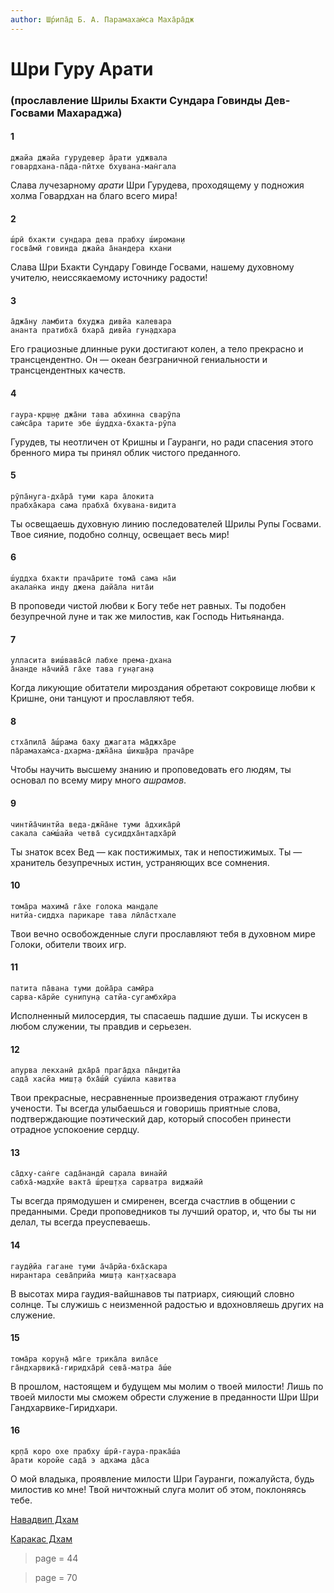 ```yaml
---
author: Ш́рипа̄д Б. А. Парамахам̇са Маха̄ра̄дж
---
```


# Шри Гуру Арати

### (прославление Шрилы Бхакти Сундара Говинды Дев-Госвами Махараджа)

#### 1

    джайа джайа гурудевер а̄рати уджвала
    говардхана-па̄да-пӣтхе бхувана-ман̇гала

Слава лучезарному *арати* Шри Гурудева, проходящему у подножия холма Говардхан на благо всего мира!

#### 2

    ш́рӣ бхакти сундара дева прабху ш́ироман̣и
    госва̄мӣ говинда джайа а̄нандера кхани

Слава Шри Бхакти Сундару Говинде Госвами, нашему духовному учителю, неиссякаемому источнику радости!

#### 3

    а̄джа̄ну ламбита бхуджа дивйа калевара
    ананта пратибха̄ бхара̄ дивйа гун̣адхара

Его грациозные длинные руки достигают колен, а тело прекрасно и трансцендентно. Он — океан безграничной гениальности и трансцендентных качеств.

#### 4

    гаура-кр̣ш̣н̣е джа̄ни тава абхинна сварӯпа
    сам̇са̄ра тарите эбе ш́уддха-бхакта-рӯпа

Гурудев, ты неотличен от Кришны и Гауранги, но ради спасения этого бренного мира ты принял облик чистого преданного.

#### 5

    рӯпа̄нуга-дха̄ра̄ туми кара а̄локита
    прабха̄кара сама прабха̄ бхувана-видита

Ты освещаешь духовную линию последователей Шрилы Рупы Госвами. Твое сияние, подобно солнцу, освещает весь мир!

#### 6

    ш́уддха бхакти прача̄рите тома̄ сама на̄и
    акалан̇ка инду джена дайа̄ла нита̄и

В проповеди чистой любви к Богу тебе нет равных. Ты подобен безупречной луне и так же милостив, как Господь Нитьянанда.

#### 7

    улласита виш́вава̄сӣ лабхе према-дхана
    а̄нанде на̄чийа̄ га̄хе тава гун̣аган̣а

Когда ликующие обитатели мироздания обретают сокровище любви к Кришне, они танцуют и прославляют тебя.

#### 8

    стха̄пила̄ а̄ш́рама баху джагата ма̄джха̄ре
    па̄рамахам̇са-дхарма-джн̃а̄на ш́икш̣а̄ра прача̄ре

Чтобы научить высшему знанию и проповедовать его людям, ты основал по всему миру много *ашрамов*.

#### 9

    чинтйа̄чинтйа веда-джн̃а̄не туми а̄дхика̄рӣ
    сакала сам̇ш́айа четва̄ сусиддха̄нтадха̄рӣ

Ты знаток всех Вед — как постижимых, так и непостижимых. Ты — хранитель безупречных истин, устраняющих все сомнения.

#### 10

    тома̄ра махима̄ га̄хе голока ман̣д̣але
    нитйа-сиддха парикаре тава лӣла̄стхале

Твои вечно освобожденные слуги прославляют тебя в духовном мире Голоки, обители твоих игр.

#### 11

    патита па̄вана туми дойа̄ра самӣра
    сарва-ка̄рйе сунипун̣а сатйа-сугамбхӣра

Исполненный милосердия, ты спасаешь падшие души. Ты искусен в любом служении, ты правдив и серьезен.

#### 12

    апурва лекханӣ дха̄ра̄ прага̄д̣ха па̄н̣д̣итйа
    сада̄ хасйа миш̣т̣а бха̄ш́ӣ суш́ила кавитва

Твои прекрасные, несравненные произведения отражают глубину учености. Ты всегда улыбаешься и говоришь приятные слова, подтверждающие поэтический дар, который способен принести отрадное успокоение сердцу.

#### 13

    са̄дху-сан̇ге сада̄нандӣ сарала винайӣ
    сабха̄-мадхйе вакта̄ ш́реш̣т̣ха сарватра виджайӣ

Ты всегда прямодушен и смиренен, всегда счастлив в общении с преданными. Среди проповедников ты лучший оратор, и, что бы ты ни делал, ты всегда преуспеваешь.

#### 14

    гауд̣ӣйа гагане туми а̄ча̄рйа-бха̄скара
    нирантара сева̄прийа миш̣т̣а кан̣т̣хасвара

В высотах мира гаудия-вайшнавов ты патриарх, сияющий словно солнце. Ты служишь с неизменной радостью и вдохновляешь других на служение.

#### 15

    тома̄ра корун̣а̄ ма̄ге трика̄ла вила̄се
    га̄ндхарвика̄-гиридха̄рӣ сева̄-матра а̄ш́е

В прошлом, настоящем и будущем мы молим о твоей милости! Лишь по твоей милости мы сможем обрести служение в преданности Шри Шри Гандхарвике-Гиридхари.

#### 16

    кр̣па̄ коро охе прабху ш́рӣ-гаура-прака̄ш́а
    а̄рати коройе сада̄ э адхама да̄са

О мой владыка, проявление милости Шри Гауранги, пожалуйста, будь милостив ко мне! Твой ничтожный слуга молит об этом, поклоняясь тебе.


[Навадвип Дхам](https://soundcloud.com/bharatimaharaj/navadwip-scsm-jaya-jaya)

[Каракас Дхам](https://soundcloud.com/bharatimaharaj/shchsm-karakas-dzhaya-dzhaya)


> page = 44

> page = 70
